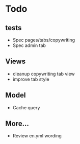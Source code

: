 # Todo

## tests

- Spec pages/tabs/copywriting
- Spec admin tab

## Views

- cleanup copywriting tab view
- improve tab style

## Model

- Cache query

## More...

- Review en.yml wording